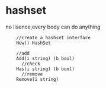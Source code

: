 # hashset

no lisence,every body can do anything


```
    //create a hashset interface
    New() HashSet
    
    //add
    Add(i string) (b bool)
	  //check
    Has(i string) (b bool)
	  //remove
    Remove(i string)
    
```
